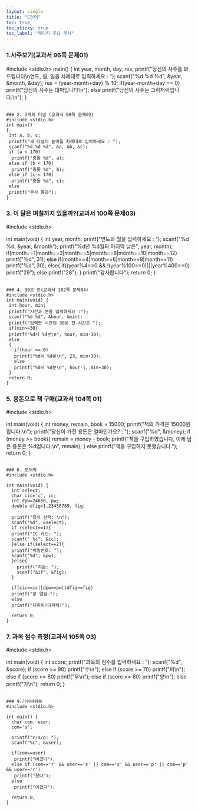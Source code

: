 ```yaml
---
layout: single
title: "C언어" 
toc: true
toc_sticky: true
toc_label: "페이지 주요 목차"
---
```


### 1.사주보기(교과서 96쪽 문제01)
#include <stdio.h>
main()
{
 int year, month, day, res;
 printf("당신의 사주를 봐드립니다\n연도, 월, 일을 차례대로 입력하세요 : ");
 scanf("%d %d %d", &year, &month, &day);
 res = (year-month+day) % 10;
 if(year-month+day == 0)
 printf("당신의 사주는 대박입니다\n");
 else
 printf("당신의 사주는 그럭저럭입니다.\n");
}
~~~

### 2. 3개의 터널 (교과서 98쪽 문제02)
#include <stdio.h>
int main()
{
 int a, b, c;
 printf("세 터널의 높이를 차례대로 입력하세요 : ");
 scanf("%d %d %d", &a, &b, &c);
 if (a < 170)
  printf("충돌 %d", a);
 else if (b < 170)
  printf("충돌 %d", b);
 else if (c < 170)
  printf("충돌 %d", c);
 else
 printf("무사 통과");
}
~~~

### 3. 이 달은 며칠까지 있을까?(교과서 100쪽 문제03)
#include <stdio.h>

int main(void) {
  int year, month;
  printf("연도와 월을 입력하세요 : ");
  scanf("%d %d, &year, &month");
  printf("%d년 %d월의 마지막 날은", year, month);
  if(month==1|month==3|month==5|month==8|month==10|month==12)
   printf("%d", 31);
  else if(month==4|month==6|month==9|month==11)
  printf("%d", 30);
  else{
    if((year%4==0 && !(year%100==0))||year%400==0)
     printf("29");
    else
    printf("28");
  }
  printf("감사합니다");
  return 0;
}
~~~

### 4. 30분 전(교과서 102쪽 문제04)
#include <stdio.h>
int main(void) {
 int hour, min;
 printf("시간과 분을 입력하세요 :");
 scanf("%d %d", &hour, &min);
 printf("입력한 시간의 30분 전 시간은 ");
 if(min>=30)
 printf("%d시 %d분\n", hour, min-30);
 else
 {
   if(hour == 0)
   printf("%d시 %d분\n", 23, min+30);
   else
   printf("%d시 %d분\n", hour-1, min+30);
 }
 return 0;
}
~~~

### 5. 용돈으로 책 구매(교과서 104쪽 01)
#include <stdio.h>

int main(void) {
 int money, remain, book = 15000;
 printf("책의 가격은 15000원입니다.\n");
 printf("당신이 가진 용돈은 얼마인가요? : ");
 scanf("%d", &money);
 if (money >= book){
  remain = money - book;
  printf("책을 구입하였습니다, 이제 남은 용돈은 %d입니다.\n", remain);
  } else
 printf("책을 구입하지 못했습니다.");
  return 0;
}
~~~

### 6. 도어락 
#include <stdio.h>

int main(void) {
  int select;
  char cic='c', ic;
  int dpw=24680, pw;
  double dfig=1.23456789, fig;

  printf("장치 선택: \n");
  scanf("%d", &select);
  if (select==1){
  printf("IC 카드: ");
  scanf(" %c", &ic);
  }else if(select==2){
  printf("비밀번호: ");
  scanf("%d", &pw);
  }else{
    printf("지문: ");
    scanf("&if", &fig);
  }

  if(cic==ic||dpw==pw||dfig==fig)
  printf("문 열림~");
  else
  printf("디리릭!디리릭!");

  return 0;
}
~~~

### 7. 과목 점수 측정(교과서 105쪽 03)
#include <stdio.h>

int main(void) {
  int score;
  printf("과목의 점수를 입력하세요 : ");
  scanf("%d", &score);
  if (score >= 90) printf("수\n");
  else if (score >= 70) printf("미\n");
  else if (score >= 80) printf("우\n");
  else if (score >= 60) printf("양\n");
  else printf("가\n");
  return 0;
}
~~~

### 9.가위바위보
#include <stdio.h>

int main() {
  char com, user;
  com='s';

  printf("r/s/p: ");
  scanf("%c", &user);

  if(com==user)
   printf("비겼다");
  else if (com=='r' && user=='s' || com=='s' && user=='p' || com=='p' && user=='r')
   printf("졌다");
  else 
   printf("이겼다");

  return 0;
}
~~~
